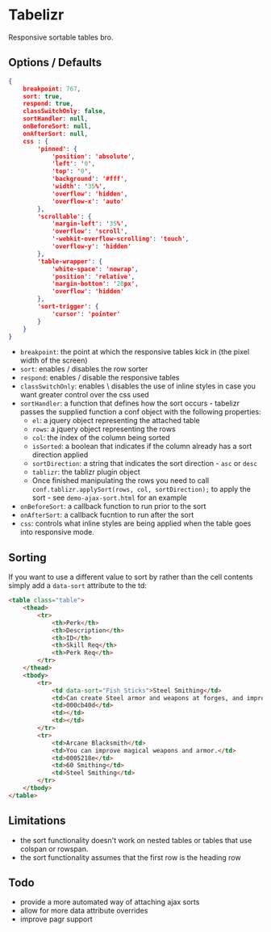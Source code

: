 Tabelizr
========

Responsive sortable tables bro.

Options / Defaults
------------------

````json
{
    breakpoint: 767,
    sort: true,
    respond: true,
    classSwitchOnly: false,
    sortHandler: null,
    onBeforeSort: null,
    onAfterSort: null,
    css : {
        'pinned': {
            'position': 'absolute',
            'left': '0',
            'top': '0',
            'background': '#fff',
            'width': '35%',
            'overflow': 'hidden',
            'overflow-x': 'auto'
        },
        'scrollable': {
            'margin-left': '35%',
            'overflow': 'scroll',
            '-webkit-overflow-scrolling': 'touch',
            'overflow-y': 'hidden'
        },
        'table-wrapper': {
            'white-space': 'nowrap',
            'position': 'relative',
            'margin-bottom': '20px',
            'overflow': 'hidden'
        },
        'sort-trigger': {
            'cursor': 'pointer'
        }
    }
}
````

- `breakpoint`: the point at which the responsive tables kick in (the pixel width of the screen)
- `sort`: enables / disables the row sorter
- `respond`: enables / disable the responsive tables
- `classSwitchOnly`: enables \ disables the use of inline styles in case you want greater control over the css used
- `sortHandler`: a function that defines how the sort occurs - tabelizr passes the supplied function a conf object with the following properties:
    - `el`: a jquery object representing the attached table
    - `rows`: a jquery object representing the rows
    - `col`: the index of the column being sorted
    - `isSorted`: a boolean that indicates if the column already has a sort direction applied
    - `sortDirection`: a string that indicates the sort direction - `asc` or `desc`
    - `tablizr`: the tablizr plugin object
    - Once finished manipulating the rows you need to call `conf.tablizr.applySort(rows, col, sortDirection);` to apply the sort - see `demo-ajax-sort.html` for an example
- `onBeforeSort`: a callback function to run prior to the sort
- `onAfterSort`: a callback fucntion to run after the sort
- `css`: controls what inline styles are being applied when the table goes into responsive mode.

## Sorting

If you want to use a different value to sort by rather than the cell contents simply add a `data-sort` attribute to the td:

````html
<table class="table">
    <thead>
        <tr>
            <th>Perk</th>
            <th>Description</th>
            <th>ID</th>
            <th>Skill Req</th>
            <th>Perk Req</th>
        </tr>
    </thead>
    <tbody>
        <tr>
            <td data-sort="Fish Sticks">Steel Smithing</td>
            <td>Can create Steel armor and weapons at forges, and improve them twice as much.</td>
            <td>000cb40d</td>
            <td></td>
            <td></td>
        </tr>
        <tr>
            <td>Arcane Blacksmith</td>
            <td>You can improve magical weapons and armor.</td>
            <td>0005218e</td>
            <td>60 Smithing</td>
            <td>Steel Smithing</td>
        </tr>
    </tbody>
</table>
````

Limitations
-----------

- the sort functionality doesn't work on nested tables or tables that use colspan or rowspan.
- the sort functionality assumes that the first row is the heading row


Todo
----

- provide a more automated way of attaching ajax sorts
- allow for more data attribute overrides
- improve pagr support